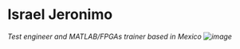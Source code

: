 # Israel Jeronimo

_Test engineer and MATLAB/FPGAs trainer based in Mexico ![image](https://github.com/user-attachments/assets/0b28a6a4-a96a-46b7-a50a-c021895bc457)_
 
